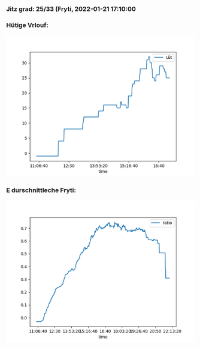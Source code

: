 ### Jitz grad: 25/33 (Fryti, 2022-01-21 17:10:00

### Hütige Vrlouf:
![Graph](Today.png)

### E durschnittleche Fryti:
![Graph](Fryti.png)